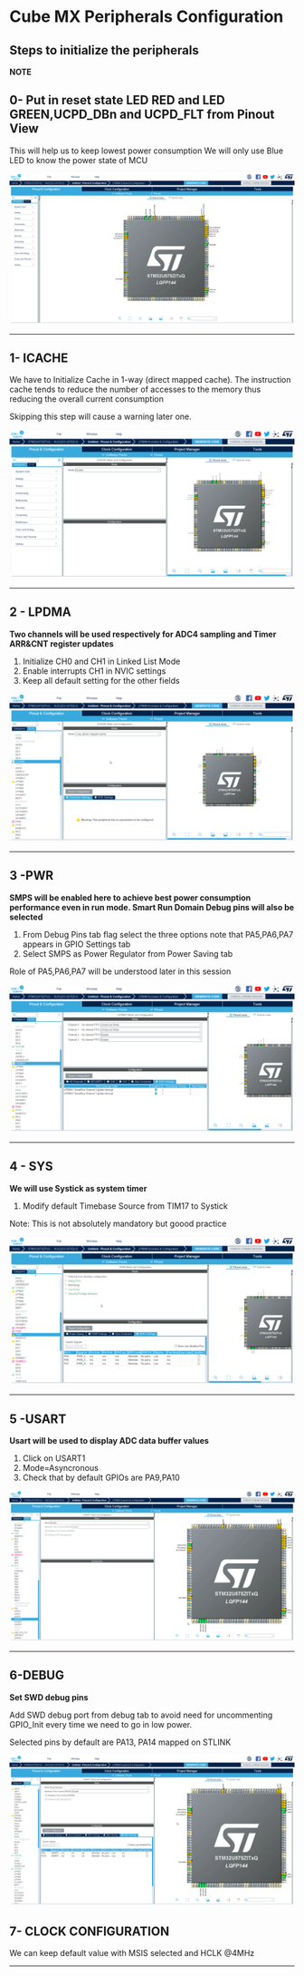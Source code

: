 # **Cube MX Peripherals Configuration**

## Steps to initialize the peripherals

**NOTE** 

## 0- Put in reset state LED RED and LED GREEN,UCPD_DBn and UCPD_FLT from Pinout View ##
This will help us to keep lowest power consumption
We will only use Blue LED to know the power state of MCU

![Cubemx start](./img/0101.gif)

---

## 1- ICACHE ##

We have to Initialize Cache in 1-way (direct mapped cache).
The instruction cache tends to reduce the number of accesses to the memory thus reducing the overall current consumption

<awarning>   
Skipping this step will cause a warning later one. 
</awarning>


![Cubemx start](./img/02.gif)

---

## 2 - LPDMA ##
<!-- check if this can be performed in LPBAM scenario config tab !-->
**Two channels will be used respectively for ADC4 sampling and Timer ARR&CNT register updates**

1. Initialize CH0 and CH1 in Linked List Mode
2. Enable interrupts CH1 in NVIC settings
3. Keep all default setting for the other fields

![Cubemx start](./img/03.gif)

---

## 3 -PWR ##

**SMPS will be enabled here to achieve best power consumption performance even in run mode. Smart Run Domain Debug pins will also be selected**

1. From Debug Pins tab flag select the three options note that PA5,PA6,PA7 appears in GPIO Settings tab 
2. Select SMPS as Power Regulator from Power Saving tab

<ainfo>
Role of PA5,PA6,PA7 will be understood later in this session
</ainfo>


![Cubemx pwm](./img/04.gif)

---

## 4 - SYS ##

  **We will use Systick as system timer**

1. Modify default Timebase Source from TIM17 to Systick

Note: This is not absolutely mandatory but goood practice

![Cubemx sys](./img/05.gif)

---

## 5 -USART ##

  **Usart will be used to display ADC data buffer values**

1. Click on USART1
2. Mode=Asyncronous
3. Check that by default GPIOs are PA9,PA10 

![Cubemx sys](./img/0202.gif)

---

## 6-DEBUG ##

  **Set SWD debug pins**

Add SWD debug port from debug tab to avoid need for uncommenting GPIO_Init every time we need to go in low power.

Selected pins by default are PA13, PA14 mapped on STLINK



![Cubemx sys](./img/0303.gif)

## 7- CLOCK CONFIGURATION ##

We can keep default value with MSIS selected and HCLK @4MHz

----
